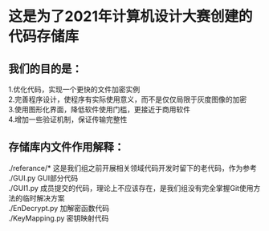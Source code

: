 # 这是为了2021年计算机设计大赛创建的代码存储库
## 我们的目的是：  
1.优化代码，实现一个更快的文件加密实例  
2.完善程序设计，使程序有实际使用意义，而不是仅仅局限于灰度图像的加密  
3.使用图形化界面，降低软件使用门槛，更接近于商用软件  
4.增加一些验证机制，保证传输完整性

## 存储库内文件作用解释：
./referance/* 这是我们组之前开展相关领域代码开发时留下的老代码，作为参考  
./GUI.py GUI部分代码  
./GUI1.py 成员提交的代码，理论上不应该存在，是我们组没有完全掌握Git使用方法的临时解决方案  
./EnDecrypt.py 加解密函数代码  
./KeyMapping.py 密钥映射代码
